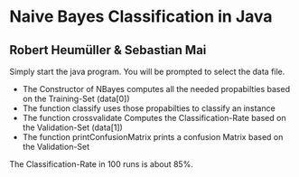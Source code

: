 # Naive Bayes Classification in Java
## Robert Heumüller & Sebastian Mai

Simply start the java program. You will be prompted to select the data file.

* The Constructor of NBayes computes all the needed propabilties based on the Training-Set (data[0])
* The function classify uses those propabilties to classify an instance
* The function crossvalidate Computes the Classification-Rate based on the Validation-Set (data[1])
* The function printConfusionMatrix prints a confusion Matrix based on the Validation-Set

The Classification-Rate in 100 runs is about 85%.
